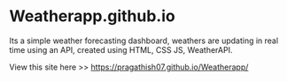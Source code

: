 # Weatherapp.github.io
Its a simple weather forecasting dashboard, weathers are updating in real time using an API, created using HTML, CSS JS, WeatherAPI.

View this site here >> https://pragathish07.github.io/Weatherapp/

